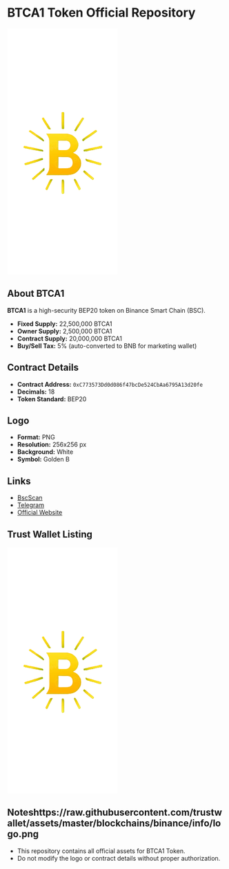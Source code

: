 # BTCA1 Token Official Repository

![BTCA1 Logo](https://raw.githubusercontent.com/khatusp/btc-a1-website/main/logo.png)

## About BTCA1
**BTCA1** is a high-security BEP20 token on Binance Smart Chain (BSC).  
- **Fixed Supply:** 22,500,000 BTCA1  
- **Owner Supply:** 2,500,000 BTCA1  
- **Contract Supply:** 20,000,000 BTCA1  
- **Buy/Sell Tax:** 5% (auto-converted to BNB for marketing wallet)  

## Contract Details
- **Contract Address:** `0xC773573Dd0d086f47bcDe524CbAa6795A13d20fe`  
- **Decimals:** 18  
- **Token Standard:** BEP20  

## Logo
- **Format:** PNG  
- **Resolution:** 256x256 px  
- **Background:** White  
- **Symbol:** Golden B  

## Links
- [BscScan](https://bscscan.com/token/0xC773573Dd0d086f47bcDe524CbAa6795A13d20fe)  
- [Telegram](https://t.me/btc_a1_official)  
- [Official Website](https://btc-a1.xyz)  

## Trust Wallet Listing
[![Trust Wallet](https://raw.githubusercontent.com/khatusp/btc-a1-website/main/logo.png)](https://community.trustwallet.com/t/how-to-add-your-token)

## Noteshttps://raw.githubusercontent.com/trustwallet/assets/master/blockchains/binance/info/logo.png
- This repository contains all official assets for BTCA1 Token.  
- Do not modify the logo or contract details without proper authorization.
